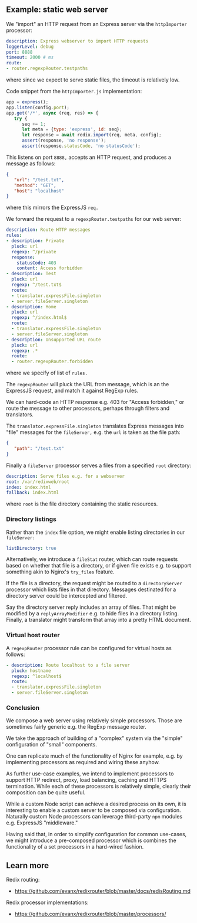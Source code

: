 
## Example: static web server

We "import" an HTTP request from an Express server via the `httpImporter` processor:
```yaml
description: Express webserver to import HTTP requests
loggerLevel: debug
port: 8888
timeout: 2000 # ms
route:
- router.regexpRouter.testpaths
```
where since we expect to serve static files, the timeout is relatively low.

Code snippet from the `httpImporter.js` implementation:
```javascript
app = express();
app.listen(config.port);
app.get('/*', async (req, res) => {
   try {
      seq += 1;
      let meta = {type: 'express', id: seq};
      let response = await redix.import(req, meta, config);
      assert(response, 'no response');
      assert(response.statusCode, 'no statusCode');
```

This listens on port `8888,` accepts an HTTP request, and produces a message as follows:
```json
{
   "url": "/test.txt",
   "method": "GET",
   "host": "localhost"
}
```
where this mirrors the ExpressJS `req.`

We forward the request to a `regexpRouter.testpaths` for our web server:
```yaml
description: Route HTTP messages
rules:
- description: Private
  pluck: url
  regexp: ^/private
  response:
    statusCode: 403
    content: Access forbidden
- description: Test
  pluck: url
  regexp: ^/test.txt$
  route:
  - translator.expressFile.singleton
  - server.fileServer.singleton
- description: Home
  pluck: url
  regexp: ^/index.html$
  route:
  - translator.expressFile.singleton
  - server.fileServer.singleton
- description: Unsupported URL route
  pluck: url
  regexp: .*
  route:
  - router.regexpRouter.forbidden
```
where we specify of list of `rules.`

The `regexpRouter` will pluck the URL from message, which is an the ExpressJS request, and match it against RegExp rules.

We can hard-code an HTTP response e.g. 403 for "Access forbidden," or route the message to other processors, perhaps through filters and translators.

The `translator.expressFile.singleton` translates Express messages into "file" messages for the `fileServer,` e.g. the `url` is taken as the file path:
```json
{
   "path": "/test.txt"
}
```

Finally a `fileServer` processor serves a files from a specified `root` directory:
```yaml
description: Serve files e.g. for a webserver
root: /var/redixweb/root
index: index.html
fallback: index.html
```
where `root` is the file directory containing the static resources.


### Directory listings

Rather than the `index` file option, we might enable listing directories in our `fileServer:`
```yaml
listDirectory: true
```

Alternatively, we introduce a `fileStat` router, which can route requests based on whether that file is a directory, or if given file exists e.g. to support something akin to Nginx's `try_files` feature.

If the file is a directory, the request might be routed to a `directoryServer` processor which lists files in that directory. Messages destinated for a directory server could be intercepted and filtered.

Say the directory server reply includes an array of files. That might be modified by a `replyArrayModifier` e.g. to hide files in a directory listing. Finally, a translator might transform that array into a pretty HTML document.


### Virtual host router

A `regexpRouter` processor rule can be configured for virtual hosts as follows:
```yaml
- description: Route localhost to a file server
  pluck: hostname
  regexp: ^localhost$
  route:
  - translator.expressFile.singleton
  - server.fileServer.singleton
```


### Conclusion

We compose a web server using relatively simple processors. Those are sometimes fairly generic e.g. the RegExp message router.

We take the approach of building of a "complex" system via the "simple" configuration of "small" components.

One can replicate much of the functionality of Nginx for example, e.g. by implementing processors as required and wiring these anyhow.

As further use-case examples, we intend to implement processors to support HTTP redirect, proxy, load balancing, caching and HTTPS termination. While each of these processors is relatively simple, clearly their composition can be quite useful.

While a custom Node script can achieve a desired process on its own, it is interesting to enable a custom server to be composed via configuration. Naturally custom Node processors can leverage third-party `npm` modules e.g. ExpressJS "middleware."

Having said that, in order to simplify configuration for common use-cases, we might introduce a pre-composed processor which is combines the functionality of a set processors in a hard-wired fashion.


## Learn more

Redix routing:
- https://github.com/evanx/redixrouter/blob/master/docs/redisRouting.md

Redix processor implementations:
- https://github.com/evanx/redixrouter/blob/master/processors/
